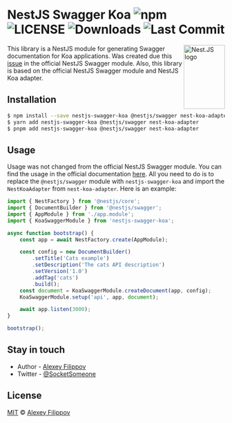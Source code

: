 # NestJS Swagger Koa ![npm](https://img.shields.io/npm/v/nestjs-swagger-koa) ![LICENSE](https://img.shields.io/npm/l/nestjs-swagger-koa) ![Downloads](https://img.shields.io/npm/dm/nestjs-swagger-koa) ![Last Commit](https://img.shields.io/github/last-commit/SocketSomeone/nestjs-swagger-koa)

<img align="right" width="95" height="148" title="NestJS logotype" src="https://nestjs.com/img/logo-small.svg"  alt='Nest.JS logo'/>

This library is a NestJS module for generating Swagger documentation for Koa applications. Was created due this [issue](
https://github.com/nestjs/swagger/pull/2351) in the official NestJS Swagger module. Also, this library is based on the official NestJS
Swagger module and NestJS Koa adapter.

## Installation

```bash
$ npm install --save nestjs-swagger-koa @nestjs/swagger nest-koa-adapter
$ yarn add nestjs-swagger-koa @nestjs/swagger nest-koa-adapter
$ pnpm add nestjs-swagger-koa @nestjs/swagger nest-koa-adapter
```

## Usage

Usage was not changed from the official NestJS Swagger module. You can find the usage in the official
documentation [here](https://docs.nestjs.com/openapi/introduction).
All you need to do is to replace the `@nestjs/swagger` module with `nestjs-swagger-koa` and import the `NestKoaAdapter`
from `nest-koa-adapter`. Here is an example:

```typescript
import { NestFactory } from '@nestjs/core';
import { DocumentBuilder } from '@nestjs/swagger';
import { AppModule } from './app.module';
import { KoaSwaggerModule } from 'nestjs-swagger-koa';

async function bootstrap() {
    const app = await NestFactory.create(AppModule);

    const config = new DocumentBuilder()
        .setTitle('Cats example')
        .setDescription('The cats API description')
        .setVersion('1.0')
        .addTag('cats')
        .build();
    const document = KoaSwaggerModule.createDocument(app, config);
    KoaSwaggerModule.setup('api', app, document);

    await app.listen(3000);
}

bootstrap();
```

## Stay in touch

* Author - [Alexey Filippov](https://t.me/socketsomeone)
* Twitter - [@SocketSomeone](https://twitter.com/SocketSomeone)

## License

[MIT](https://github.com/SocketSomeone/nestjs-resilience/blob/master/LICENSE) © [Alexey Filippov](https://github.com/SocketSomeone)
